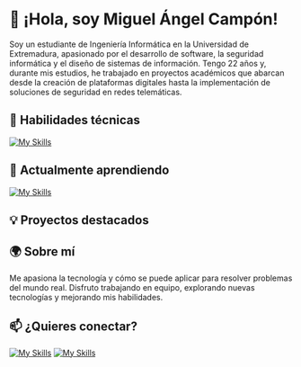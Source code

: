 # 👋 ¡Hola, soy Miguel Ángel Campón!

Soy un estudiante de Ingeniería Informática en la Universidad de Extremadura, apasionado por el desarrollo de software, la seguridad informática y el diseño de sistemas de información. Tengo 22 años y, durante mis estudios, he trabajado en proyectos académicos que abarcan desde la creación de plataformas digitales hasta la implementación de soluciones de seguridad en redes telemáticas.

## 🔧 Habilidades técnicas

[![My Skills](https://skillicons.dev/icons?i=cpp,java,mysql,html,css,js,github)](https://skillicons.dev)

## 🌱 Actualmente aprendiendo

[![My Skills](https://skillicons.dev/icons?i=py,regex,opencv,unity)](https://skillicons.dev)

## 💡 Proyectos destacados

## 🌍 Sobre mí

Me apasiona la tecnología y cómo se puede aplicar para resolver problemas del mundo real. Disfruto trabajando en equipo, explorando nuevas tecnologías y mejorando mis habilidades.

## 📫 ¿Quieres conectar?

[![My Skills](https://skillicons.dev/icons?i=linkedin)](https://www.linkedin.com/in/miguel-%C3%A1ngel-camp%C3%B3n-iglesias-66b0b732b/)
[![My Skills](https://skillicons.dev/icons?i=gmail)](mailto:mcamponiglesias@gmail.com)

